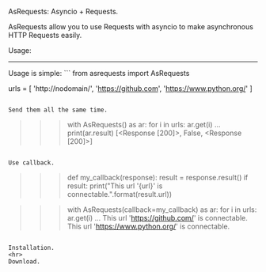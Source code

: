 AsRequests: Asyncio + Requests.

AsRequests allow you to use Requests with asyncio to make asynchronous HTTP Requests easily.

Usage:
<hr>
Usage is simple:
```
from  asrequests import AsRequests

urls = [
    'http://nodomain/',
    'https://github.com',
    'https://www.python.org/'
]
```

Send them all the same time.
```
>>> with AsRequests() as ar:
            for i in urls:
                ar.get(i)
...
>>>print(ar.result)
[<Response [200]>, False, <Response [200]>]
```

Use callback.

```
>>> def my_callback(response):
            result = response.result()
            if result:
                print("This url '{url}' is connectable.".format(result.url))

>>> with AsRequests(callback=my_callback) as ar:
            for i in urls:
                ar.get(i)
...
This url 'https://github.com/' is connectable.
This url 'https://www.python.org/' is connectable.
>>>
```

Installation.
<hr>
Download.
